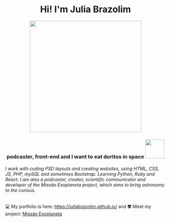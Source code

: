 <h1 align="center">Hi! I'm Julia Brazolim</h1>

<p align="center">
  <img width="350" src="https://user-images.githubusercontent.com/13179312/92413291-c508e580-f125-11ea-80eb-394bab9e01cd.gif">
</p>

<h3 align="center"> podcaster, front-end and I want to eat doritos in space <img src="https://user-images.githubusercontent.com/13179312/92411290-a3a3fb80-f11d-11ea-884c-3c2a4aeeebe6.gif" width="60"></h3>

###### I work with coding PSD layouts and creating websites, using HTML, CSS, JS, PHP, mySQL and sometimes Bootstrap. Learning Python, Ruby and React. I am also a podcaster, creator, scientific communicator and developer of the Missão Exoplaneta project, which aims to bring astronomy to the curious.

💻 My portfolio is here: <a href="https://juliabrazolim.github.io/">https://juliabrazolim.github.io/</a> and 
👽 Meet my project: <a href="https://www.missaoexoplaneta.com.br/">Missão Exoplaneta<a>
